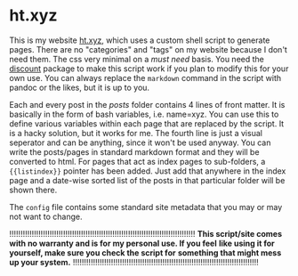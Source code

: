 ht.xyz
======

This is my website [ht.xyz](https://hitarththummar.xyz), which uses a custom shell script
to generate pages. There are no "categories" and "tags" on my website because I
don't need them. The css very minimal on a _must need_ basis. You need the
[discount](https://www.pell.portland.or.us/~orc/Code/discount/) package to make
this script work if you plan to modify this for your own use. You can always
replace the `markdown` command in the script with pandoc or the likes, but it
is up to you.

Each and every post in the *posts* folder contains 4 lines of front matter. It
is basically in the form of bash variables, i.e. name=xyz. You can use this to
define various variables within each page that are replaced by the script. It
is a hacky solution, but it works for me. The fourth line is just a visual
seperator and can be anything, since it won't be used anyway. You can write the
posts/pages in standard markdown format and they will be converted to html. For
pages that act as index pages to sub-folders, a `{{listindex}}` pointer has
been added. Just add that anywhere in the index page and a date-wise sorted
list of the posts in that particular folder will be shown there.

The `config` file contains some standard site metadata that you may or may not
want to change.

!!!!!!!!!!!!!!!!!!!!!!!!!!!!!!!!!!!!!!!!!!!!!!!!!!!!!!!!!!!!!!!!!!!!!!!!!!!!!!!!!!!
**This script/site comes with no warranty and is for my personal use. If you feel**
**like using it for yourself, make sure you check the script for**
**something that might mess up your system.**
!!!!!!!!!!!!!!!!!!!!!!!!!!!!!!!!!!!!!!!!!!!!!!!!!!!!!!!!!!!!!!!!!!!!!!!!!!!!!!!!!!!
